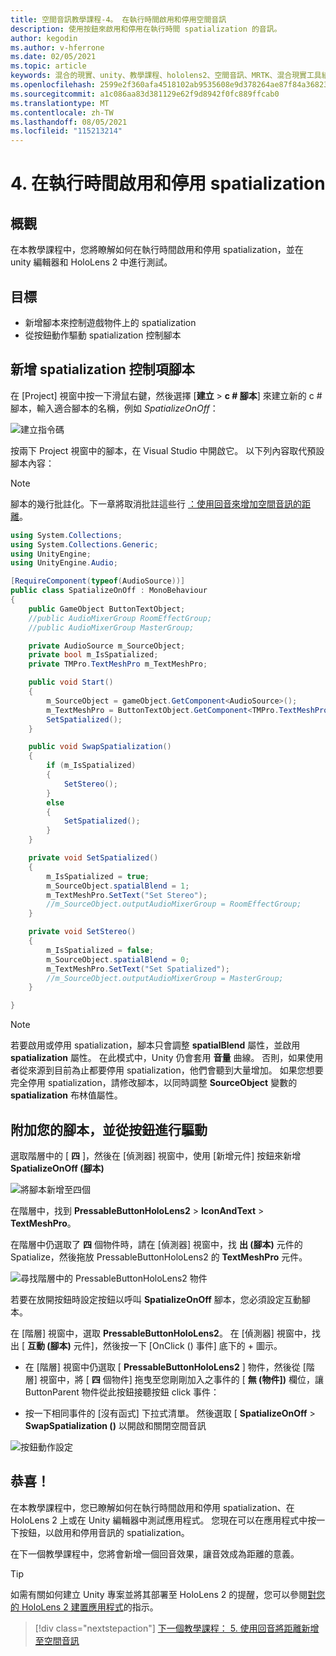 ```yaml
---
title: 空間音訊教學課程-4。 在執行時間啟用和停用空間音訊
description: 使用按鈕來啟用和停用在執行時間 spatialization 的音訊。
author: kegodin
ms.author: v-hferrone
ms.date: 02/05/2021
ms.topic: article
keywords: 混合的現實、unity、教學課程、hololens2、空間音訊、MRTK、混合現實工具組、UWP、Windows 10、HRTF、前端相關的傳送功能、回音、Microsoft 空間定位器
ms.openlocfilehash: 2599e2f360afa4518102ab9535608e9d378264ae87f84a36823d460f934d6a05
ms.sourcegitcommit: a1c086aa83d381129e62f9d8942f0fc889ffcab0
ms.translationtype: MT
ms.contentlocale: zh-TW
ms.lasthandoff: 08/05/2021
ms.locfileid: "115213214"
---
```

# <a name="4-enabling-and-disabling-spatialization-at-run-time"></a>4. 在執行時間啟用和停用 spatialization

## <a name="overview"></a>概觀

在本教學課程中，您將瞭解如何在執行時間啟用和停用 spatialization，並在 unity 編輯器和 HoloLens 2 中進行測試。

## <a name="objectives"></a>目標

* 新增腳本來控制遊戲物件上的 spatialization
* 從按鈕動作驅動 spatialization 控制腳本

## <a name="add-spatialization-control-script"></a>新增 spatialization 控制項腳本

 在 [Project] 視窗中按一下滑鼠右鍵，然後選擇 [**建立**  >  **c # 腳本**] 來建立新的 c # 腳本，輸入適合腳本的名稱，例如 _SpatializeOnOff_：

![建立指令碼](images/spatial-audio/spatial-audio-04-section1-step1-1.PNG)

按兩下 Project 視窗中的腳本，在 Visual Studio 中開啟它。 以下列內容取代預設腳本內容：

> [!NOTE]
> 腳本的幾行批註化。下一章將取消批註這些行 [：使用回音來增加空間音訊的距離](unity-spatial-audio-ch5.md)。

```c#
using System.Collections;
using System.Collections.Generic;
using UnityEngine;
using UnityEngine.Audio;

[RequireComponent(typeof(AudioSource))]
public class SpatializeOnOff : MonoBehaviour
{
    public GameObject ButtonTextObject;
    //public AudioMixerGroup RoomEffectGroup;
    //public AudioMixerGroup MasterGroup;

    private AudioSource m_SourceObject;
    private bool m_IsSpatialized;
    private TMPro.TextMeshPro m_TextMeshPro;

    public void Start()
    {
        m_SourceObject = gameObject.GetComponent<AudioSource>();
        m_TextMeshPro = ButtonTextObject.GetComponent<TMPro.TextMeshPro>();
        SetSpatialized();
    }

    public void SwapSpatialization()
    {
        if (m_IsSpatialized)
        {
            SetStereo();
        }
        else
        {
            SetSpatialized();
        }
    }

    private void SetSpatialized()
    {
        m_IsSpatialized = true;
        m_SourceObject.spatialBlend = 1;
        m_TextMeshPro.SetText("Set Stereo");
        //m_SourceObject.outputAudioMixerGroup = RoomEffectGroup;
    }

    private void SetStereo()
    {
        m_IsSpatialized = false;
        m_SourceObject.spatialBlend = 0;
        m_TextMeshPro.SetText("Set Spatialized");
        //m_SourceObject.outputAudioMixerGroup = MasterGroup;
    }

}
```

> [!NOTE]
> 若要啟用或停用 spatialization，腳本只會調整 **spatialBlend** 屬性，並啟用 **spatialization** 屬性。 在此模式中，Unity 仍會套用 **音量** 曲線。 否則，如果使用者從來源到目前為止都要停用 spatialization，他們會聽到大量增加。
> 如果您想要完全停用 spatialization，請修改腳本，以同時調整 **SourceObject** 變數的 **spatialization** 布林值屬性。

## <a name="attach-your-script-and-drive-it-from-the-button"></a>附加您的腳本，並從按鈕進行驅動

選取階層中的 [ **四** ]，然後在 [偵測器] 視窗中，使用 [新增元件] 按鈕來新增 **SpatializeOnOff (腳本)**

![將腳本新增至四個](images/spatial-audio/spatial-audio-04-section2-step1-1.PNG)

在階層中，找到 **PressableButtonHoloLens2**  >  **IconAndText**  >  **TextMeshPro**。

在階層中仍選取了 **四** 個物件時，請在 [偵測器] 視窗中，找 **出 (腳本)** 元件的 Spatialize，然後拖放 PressableButtonHoloLens2 的 **TextMeshPro** 元件。

![尋找階層中的 PressableButtonHoloLens2 物件](images/spatial-audio/spatial-audio-04-section2-step1-2.PNG)

若要在放開按鈕時設定按鈕以呼叫 **SpatializeOnOff** 腳本，您必須設定互動腳本。

在 [階層] 視窗中，選取 **PressableButtonHoloLens2**。 在 [偵測器] 視窗中，找出 [ **互動 (腳本)** 元件]，然後按一下 [OnClick () 事件] 底下的 + 圖示。

* 在 [階層] 視窗中仍選取 [ **PressableButtonHoloLens2** ] 物件，然後從 [階層] 視窗中，將 [ **四** 個物件] 拖曳至您剛剛加入之事件的 [ **無 (物件])** 欄位，讓 ButtonParent 物件從此按鈕接聽按鈕 click 事件：

* 按一下相同事件的 [沒有函式] 下拉式清單。 然後選取 [ **SpatializeOnOff**  >  **SwapSpatialization ()** 以開啟和關閉空間音訊

![按鈕動作設定](images/spatial-audio/spatial-audio-04-section2-step1-3.PNG)

## <a name="congratulations"></a>恭喜！

在本教學課程中，您已瞭解如何在執行時間啟用和停用 spatialization、在 HoloLens 2 上或在 Unity 編輯器中測試應用程式。 您現在可以在應用程式中按一下按鈕，以啟用和停用音訊的 spatialization。

在下一個教學課程中，您將會新增一個回音效果，讓音效成為距離的意義。

> [!TIP]
> 如需有關如何建立 Unity 專案並將其部署至 HoloLens 2 的提醒，您可以參閱[對您的 HoloLens 2 建置應用程式](mr-learning-base-02.md#building-your-application-to-your-hololens-2)的指示。

> [!div class="nextstepaction"]
> [下一個教學課程： 5. 使用回音將距離新增至空間音訊](unity-spatial-audio-ch5.md)
